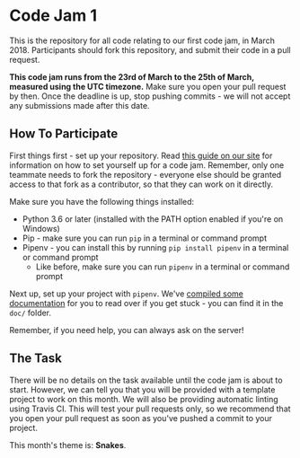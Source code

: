 # Code Jam 1

This is the repository for all code relating to our first code jam, in March 2018. Participants should fork this repository, and submit their code in a pull request.

**This code jam runs from the 23rd of March to the 25th of March, measured using the UTC timezone.** Make sure you open your pull request by then. Once the deadline is up, stop pushing commits - we will not accept any submissions made after this date.

## How To Participate

First things first - set up your repository. Read [this guide on our site](https://pythondiscord.com/info/jams) for information on how to set yourself up for a code jam.
Remember, only one teammate needs to fork the repository - everyone else should be granted access to that fork as a contributor, so that they can work on it directly.

Make sure you have the following things installed:

* Python 3.6 or later (installed with the PATH option enabled if you're on Windows)
* Pip - make sure you can run `pip` in a terminal or command prompt
* Pipenv - you can install this by running `pip install pipenv` in a terminal or command prompt
    * Like before, make sure you can run `pipenv` in a terminal or command prompt

Next up, set up your project with `pipenv`. We've [compiled some documentation](./doc) for you to read over if you get stuck - you can find it in the `doc/` folder.

Remember, if you need help, you can always ask on the server!

## The Task

There will be no details on the task available until the code jam is about to start. However, we can tell you that you will be provided with a template project to work on this month. We will also be providing automatic linting using Travis CI. This will test your pull requests only, so we recommend that you open your pull request as soon as you've pushed a commit to your project.

This month's theme is: **Snakes**.
